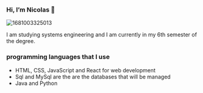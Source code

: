 ### Hi, I’m Nicolas 👋
![1681003325013](https://github.com/Nicolas2508Ca/Nicolas2508Ca/assets/134456799/539ee77c-6589-40ed-a0e8-e17d79d90ba6)

I am studying systems engineering and I am currently in my 6th semester of the degree.

### programming languages ​​that I use

* HTML, CSS, JavaScript and React for web development
* Sql and MySql are the are the databases that will be managed
* Java and Python
